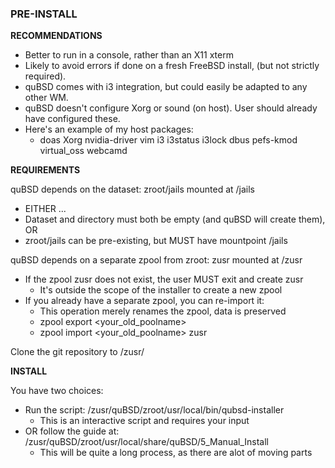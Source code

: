 
### PRE-INSTALL 

**RECOMMENDATIONS**   
- Better to run in a console, rather than an X11 xterm    
- Likely to avoid errors if done on a fresh FreeBSD install, (but not strictly required).    
- quBSD comes with i3 integration, but could easily be adapted to any other WM.    
- quBSD doesn't configure Xorg or sound (on host). User should already have configured these.    
- Here's an example of my host packages:    
   - doas Xorg nvidia-driver vim i3 i3status i3lock dbus pefs-kmod virtual_oss webcamd    


**REQUIREMENTS** 

quBSD depends on the dataset:  zroot/jails  mounted at  /jails     
- EITHER ...    
- Dataset and directory must both be empty (and quBSD will create them), OR    
- zroot/jails can be pre-existing, but MUST have mountpoint /jails    

quBSD depends on a separate zpool from zroot:  zusr  mounted at /zusr       
- If the zpool zusr does not exist, the user MUST exit and create zusr     
  - It's outside the scope of the installer to create a new zpool     
- If you already have a separate zpool, you can re-import it:    
   - This operation merely renames the zpool, data is preserved    
   - zpool export <your_old_poolname>     
   - zpool import <your_old_poolname> zusr     

Clone the git repository to /zusr/


**INSTALL**

You have two choices:
- Run the script:  /zusr/quBSD/zroot/usr/local/bin/qubsd-installer
   - This is an interactive script and requires your input
- OR follow the guide at:  /zusr/quBSD/zroot/usr/local/share/quBSD/5_Manual_Install
   - This will be quite a long process, as there are alot of moving parts    

